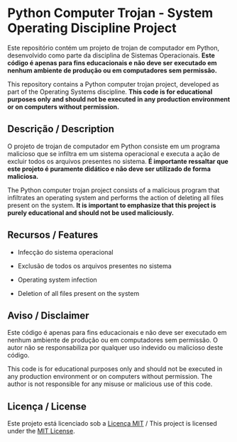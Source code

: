 # Python Computer Trojan - System Operating Discipline Project

Este repositório contém um projeto de trojan de computador em Python, desenvolvido como parte da disciplina de Sistemas Operacionais. **Este código é apenas para fins educacionais e não deve ser executado em nenhum ambiente de produção ou em computadores sem permissão.**

This repository contains a Python computer trojan project, developed as part of the Operating Systems discipline. **This code is for educational purposes only and should not be executed in any production environment or on computers without permission.**

## Descrição / Description

O projeto de trojan de computador em Python consiste em um programa malicioso que se infiltra em um sistema operacional e executa a ação de excluir todos os arquivos presentes no sistema. **É importante ressaltar que este projeto é puramente didático e não deve ser utilizado de forma maliciosa.**

The Python computer trojan project consists of a malicious program that infiltrates an operating system and performs the action of deleting all files present on the system. **It is important to emphasize that this project is purely educational and should not be used maliciously.**

## Recursos / Features

- Infecção do sistema operacional
- Exclusão de todos os arquivos presentes no sistema

- Operating system infection
- Deletion of all files present on the system

## Aviso / Disclaimer

Este código é apenas para fins educacionais e não deve ser executado em nenhum ambiente de produção ou em computadores sem permissão. O autor não se responsabiliza por qualquer uso indevido ou malicioso deste código.

This code is for educational purposes only and should not be executed in any production environment or on computers without permission. The author is not responsible for any misuse or malicious use of this code.

## Licença / License

Este projeto está licenciado sob a [Licença MIT](LICENSE) / This project is licensed under the [MIT License](LICENSE).
